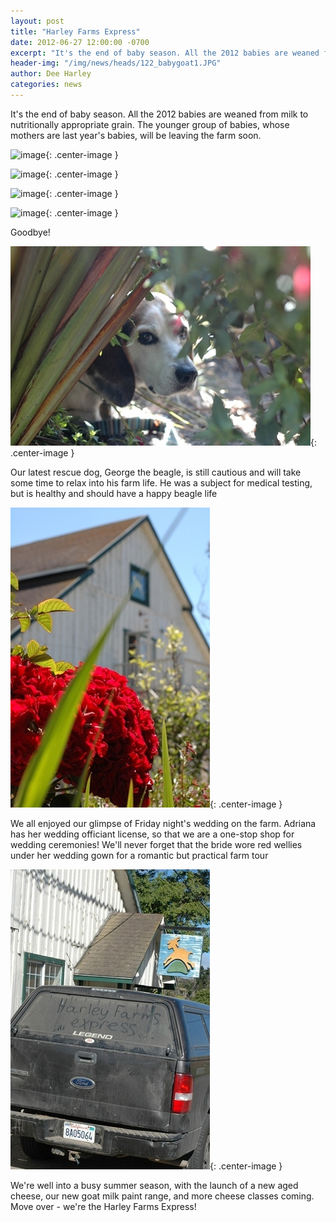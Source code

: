 ```yaml
---
layout: post
title: "Harley Farms Express"
date: 2012-06-27 12:00:00 -0700
excerpt: "It's the end of baby season. All the 2012 babies are weaned from milk to nutritionally appropriate grain. ..."
header-img: "/img/news/heads/122_babygoat1.JPG"
author: Dee Harley
categories: news
---
```

It's the end of baby season. All the 2012 babies are weaned from milk
to nutritionally appropriate grain. The younger group of babies, whose
mothers are last year's babies, will be leaving the farm soon.

![image](/img/news/122_babygoat1.JPG){: .center-image }

![image](/img/news/122_babygoat2.JPG){: .center-image }

![image](/img/news/122_babygoat3.JPG){: .center-image }

![image](/img/news/122_babygoat4.JPG){: .center-image }

Goodbye!

![image](/img/news/122_georgethebeagle.JPG){: .center-image }

Our latest rescue dog, George the beagle, is still cautious and will
take some time to relax into his farm life. He was a subject for
medical testing, but is healthy and should have a happy beagle life

![image](/img/news/122_redrose.JPG){: .center-image }

We all enjoyed our glimpse of Friday night's wedding on the farm.
Adriana has her wedding officiant license, so that we are a one-stop
shop for wedding ceremonies! We'll never forget that the bride wore
red wellies under her wedding gown for a romantic but practical farm
tour

![image](/img/news/122_farmexpress.JPG){: .center-image }

We're well into a busy summer season, with the launch of a new aged
cheese, our new goat milk paint range, and more cheese classes coming.
Move over - we're the Harley Farms Express!



